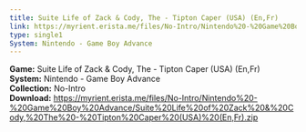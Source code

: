 ```yaml
---
title: Suite Life of Zack & Cody, The - Tipton Caper (USA) (En,Fr)
link: https://myrient.erista.me/files/No-Intro/Nintendo%20-%20Game%20Boy%20Advance/Suite%20Life%20of%20Zack%20&%20Cody,%20The%20-%20Tipton%20Caper%20(USA)%20(En,Fr).zip
type: single1
System: Nintendo - Game Boy Advance
---
```

<b>Game:</b> Suite Life of Zack & Cody, The - Tipton Caper (USA) (En,Fr)<br>
<b>System:</b> Nintendo - Game Boy Advance<br>
<b>Collection:</b> No-Intro<br>
<b>Download:</b> https://myrient.erista.me/files/No-Intro/Nintendo%20-%20Game%20Boy%20Advance/Suite%20Life%20of%20Zack%20&%20Cody,%20The%20-%20Tipton%20Caper%20(USA)%20(En,Fr).zip